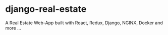# django-real-estate
A Real Estate Web-App built with React, Redux, Django, NGINX, Docker and more ...
